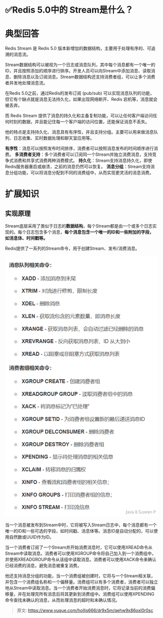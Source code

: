 # ✅Redis 5.0中的 Stream是什么？


# 典型回答

Redis Stream 是 Redis 5.0 版本新增加的数据结构，主要用于处理有序的、可追溯的消息流。

Stream数据结构可以被视为一个日志或消息队列，其中每个消息都有一个唯一的ID，并且按照添加的顺序进行排序。开发人员可以向Stream中添加消息、读取消息、删除消息以及订阅消息。Stream数据结构还支持消费者组，可以让多个消费者并发地处理消息流。

在Redis 5.0之前，通过Redis的发布订阅 (pub/sub) 可以实现消息队列的功能，但它有个缺点就是消息无法持久化，如果出现网络断开、Redis 宕机等，消息就会被丢弃。

而 Redis Stream 提供了消息的持久化和主备复制功能，可以让任何客户端访问任何时刻的数据，并且能记住每一个客户端的访问位置，还能保证消息不丢失。

他的特点是支持持久化、消息具有有序性，并且支持分组。主要可以用来做消息队列、日志收集、实时数据处理和聊天室应用等。

**有序性**：消息可以按照发布时间排序，消费者可以按照消息发布的时间顺序进行消费。
**多消费者支持**：多个消费者可以订阅同一个Stream并独立消费消息，支持竞争式消费和共享式消费两种消费模式。
**持久化**：Stream支持消息持久化，即使Redis服务器重启或崩溃，之前的消息仍然可以恢复。
**消息分组**：Stream支持消息分组功能，可以将消息分配到不同的消费组中，从而实现更灵活的消息消费。


# 扩展知识


## 实现原理

Stream底层采用了类似于日志的**数据结构**，每个Stream都是由一个或多个日志实现的。每个日志包含多个消息，**每个消息包含一个唯一的ID和一些附加的字段，如消息体、时间戳等。**

Redis提供了一系列的Stream命令，用于创建Stream、发布/消费消息。

![image.png](./img/LW8O1RvtT_zZYs_9/1677999737585-29851bb1-8e2b-4d32-8ab9-10ce2b456b25-043378.png)


当一个消息被发布到Stream中时，它将被写入Stream日志中，每个消息都有一个唯一的ID和一些可选的字段，如时间戳、消息体等。消息ID是自动分配的，可以使用自然数或UUID作为ID。

当一个消费者订阅了一个Stream并开始消费消息时，它可以使用XREAD命令从Stream中读取消息。消费者可以使用XGROUP命令将自己加入到一个消费组中，并使用XREADGROUP命令从该组中读取消息。消费者可以使用XACK命令来确认已经消费的消息，避免消息被重复消费。

他还支持消息分组的功能，当一个消费组被创建时，它将与一个Stream相关联，并包含一个消费组名称和一个偏移量。消费组可以有多个消费者，消费者可以独立地从Stream中读取消息。当一个消费者开始消费消息时，它将记录当前的消费偏移量，并在处理完所有消息后将其更新到消费组中。消费组可以使用XPENDING命令查找未确认的消息，从而处理消息的超时和未确认情况。


> 原文: <https://www.yuque.com/hollis666/dr9x5m/qehw9x86oxl0r0sc>